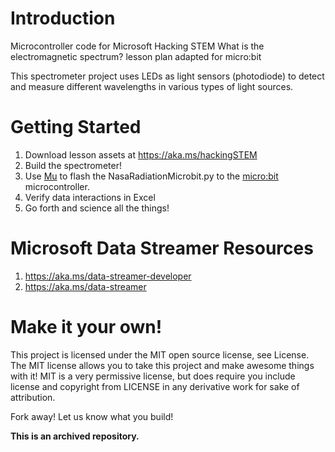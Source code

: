 # Introduction

Microcontroller code for Microsoft Hacking STEM What is the electromagnetic spectrum? lesson plan adapted for micro:bit

This spectrometer project uses LEDs as light sensors (photodiode) to detect and measure different wavelengths in various types of light sources.

# Getting Started
1.	Download lesson assets at https://aka.ms/hackingSTEM
2.	Build the spectrometer!
3.	Use [Mu](https://codewith.mu/) to flash the NasaRadiationMicrobit.py to the 
[micro:bit](https://microbit.org/) microcontroller.
4.	Verify data interactions in Excel
5. Go forth and science all the things!

# Microsoft Data Streamer Resources
1. https://aka.ms/data-streamer-developer
1. https://aka.ms/data-streamer

# Make it your own!
This project is licensed under the MIT open source license, see License. The MIT license allows you to take this project and make awesome things with it! MIT is a very permissive license, but does require you include license and copyright from LICENSE in any derivative work for sake of attribution.

Fork away! Let us know what you build!

**This is an archived repository.**
